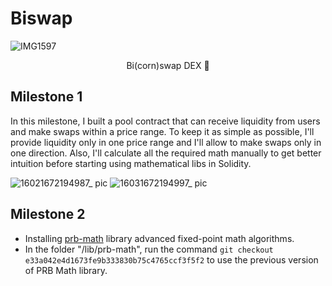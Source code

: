 # Biswap

![IMG1597](https://user-images.githubusercontent.com/118578313/209415560-832a90f4-c283-466d-8e0d-12affa878bcb.jpeg)

<p align="center">
  Bi(corn)swap DEX 🔁
</p>

## Milestone 1

In this milestone, I built a pool contract that can receive liquidity from users and make swaps within a price range. To keep it as simple as possible, I'll provide liquidity only in one price range and I'll allow to make swaps only in one direction. Also, I'll calculate all the required math manually to get better intuition before starting using mathematical libs in Solidity.

![16021672194987_ pic](https://user-images.githubusercontent.com/118578313/209748898-496f03e5-cf9e-4bee-a218-6e084d9c944e.jpg)
![16031672194997_ pic](https://user-images.githubusercontent.com/118578313/209748899-08c0d6a7-bd9c-45cc-a79d-7139d0249d8c.jpg)


## Milestone 2
- Installing [prb-math](https://github.com/paulrberg/prb-math) library advanced fixed-point math algorithms.
- In the folder "/lib/prb-math", run the command `git checkout e33a042e4d1673fe9b333830b75c4765ccf3f5f2` to use the previous version of PRB Math library.